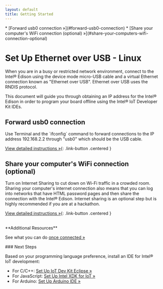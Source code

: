 ```yaml
---
layout: default
title: Getting Started
---
```


<div id="toc" markdown="1">
* [Forward usb0 connection »](#forward-usb0-connection)
* [Share your computer's WiFi connection (optional) »](#share-your-computers-wifi-connection-optional)
</div>

# Set Up Ethernet over USB - Linux

When you are in a busy or restricted network environment, connect to the Intel® Edison using the device mode micro-USB cable and a virtual Ethernet connection known as "Ethernet over USB". Ethernet over USB uses the RNDIS protocol.

This document will guide you through obtaining an IP address for the Intel® Edison in order to program your board offline using the Intel® IoT Developer Kit IDEs.

## Forward usb0 connection

<div class="tldr" markdown="1">
Use Terminal and the `ifconfig` command to forward connections to the IP address 192.168.2.2 through "usb0" which should be the USB cable. 
</div>

[View detailed instructions »](details-forward_usb0.html){: .link-button .centered }


## Share your computer's WiFi connection (optional)

<div class="tldr" markdown="1">
Turn on Internet Sharing to cut down on Wi-Fi traffic in a crowded room. Sharing your computer's internet connection also means that you can log into networks that have HTML password pages and then share the connection with the Intel® Edison. Internet sharing is an optional step but is highly recommended if you are at a hackathon. 
</div>

[View detailed instructions »](details-share_internet.html){: .link-button .centered }

<br>

<div class="callout goto" markdown="1">
**Additional Resources**

See what you can do [once connected »](../shared/once_connected.html)
</div>

<div id="next-steps" class="note" markdown="1">
### Next Steps

Based on your programming language preference, install an IDE for Intel® IoT development:

* For C/C++: [Set Up IoT Dev Kit Eclipse »](../../../ide_setup/eclipse/setup.html)
* For JavaScript: [Set Up Intel XDK for IoT »](../../../ide_setup/xdk/setup.html)
* For Arduino: [Set Up Arduino IDE »](../../../ide_setup/arduino/setup.html)
</div>
